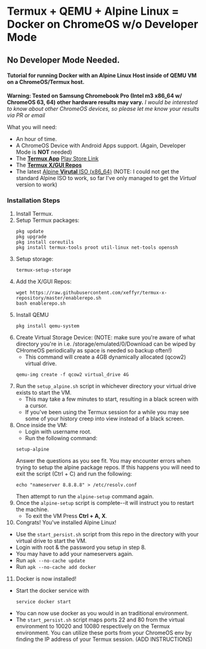 # Termux + QEMU + Alpine Linux = Docker on ChromeOS w/o Developer Mode
## No Developer Mode Needed.
#### Tutorial for running Docker with an Alpine Linux Host inside of QEMU VM on a ChromeOS/Termux host.

**Warning: Tested on Samsung Chromebook Pro (Intel m3 x86_64 w/ ChromeOS 63, 64) other hardware results may vary.**
*I would be interested to know about other ChromeOS devices, so please let me know your results via PR or email*

What you will need:
* An hour of time.
* A ChromeOS Device with Android Apps support. (Again, Developer Mode is **NOT** needed)
* The [**Termux App**](https://github.com/termux/termux-app) [Play Store Link](https://play.google.com/store/apps/details?id=com.termux&hl=en)
* The [**Termux X/GUI Repos**](https://github.com/xeffyr/termux-x-repository)
* The latest [Alpine **Virutal** ISO (x86_64)](https://alpinelinux.org/downloads/)
  (NOTE: I could not get the standard Alpine ISO to work, so far I've only managed to get the *Virtual* version to work)
  
### Installation Steps
1. Install Termux.
2. Setup Termux packages:
   ```
   pkg update
   pkg upgrade
   pkg install coreutils
   pkg install termux-tools proot util-linux net-tools openssh 
   ```
3. Setup storage:
   ```
   termux-setup-storage
   ```
4. Add the X/GUI Repos:
   ```
   wget https://raw.githubusercontent.com/xeffyr/termux-x-repository/master/enablerepo.sh
   bash enablerepo.sh
   ```
5. Install QEMU
    ```
    pkg install qemu-system
    ```
6. Create Virtual Storage Device: 
   (NOTE: make sure you're aware of what directory you're in i.e. /storage/emulated/0/Download can be wiped by CHromeOS periodically as space is needed so backup often!)
   * This command will create a 4GB dynamically allocated (qcow2) virtual drive.
   ```
   qemu-img create -f qcow2 virtual_drive 4G
   ```
7. Run the `setup_alpine.sh` script in whichever directory your virtual drive exists to start the VM.
   * This may take a few minutes to start, resulting in a black screen with a cursor.
   * If you've been using the Termux session for a while you may see some of your history creep into view instead of a black screen.
8. Once inside the VM:
   * Login with username root.
   * Run the following command:
   ```
   setup-alpine
   ```
   Answer the questions as you see fit. You may encounter errors when trying to setup the alpine package repos. If this happens you will need to exit the script (Ctrl + C) and run the following:
   ```
   echo "nameserver 8.8.8.8" > /etc/resolv.conf
   ```
   Then attempt to run the `alpine-setup` command again.
9. Once the `alpine-setup` script is complete--it will instruct you to restart the machine.
   * To exit the VM Press **Ctrl + A, X**.
10. Congrats! You've installed Alpine Linux!
   * Use the `start_persist.sh` script from this repo in the directory with your virtual drive to start the VM.
   * Login with root & the password you setup in step 8.
   * You may have to add your nameservers again.
   * Run `apk --no-cache update`
   * Run `apk --no-cache add docker`
11. Docker is now installed!
   * Start the docker service with
     ```
     service docker start
     ```
   * You can now use docker as you would in an traditional environment.
   * The `start_persist.sh` script maps ports 22 and 80 from the virtual environment to 10020 and 10080 respectively on the Termux environment. You can utilize these ports from your ChromeOS env by finding the IP address of your Termux session. (ADD INSTRUCTIONS)
   
